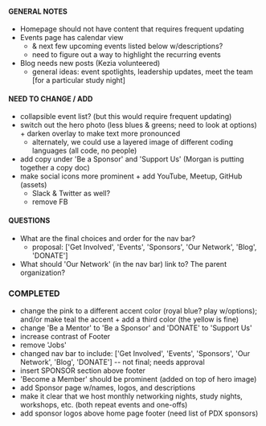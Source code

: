 #### GENERAL NOTES
* Homepage should not have content that requires frequent updating
* Events page has calendar view
  * \& next few upcoming events listed below w/descriptions?
  * need to figure out a way to highlight the recurring events
* Blog needs new posts (Kezia volunteered)
  * general ideas: event spotlights, leadership updates, meet the team [for a particular study night]

#### NEED TO CHANGE / ADD
* collapsible event list? (but this would require frequent updating)
* switch out the hero photo (less blues \& greens; need to look at options) + darken overlay to make text more pronounced
  * alternately, we could use a layered image of different coding languages (all code, no people)
* add copy under 'Be a Sponsor' and 'Support Us' (Morgan is putting together a copy doc)
* make social icons more prominent + add YouTube, Meetup, GitHub (assets)
  * Slack \& Twitter as well?
  * remove FB

#### QUESTIONS
* What are the final choices and order for the nav bar?
  * proposal: ['Get Involved', 'Events', 'Sponsors', 'Our Network', 'Blog', 'DONATE']
* What should 'Our Network' (in the nav bar) link to? The parent organization?

### COMPLETED
* change the pink to a different accent color (royal blue? play w/options); and/or make teal the accent + add a third color (the yellow is fine)
* change 'Be a Mentor' to 'Be a Sponsor' and 'DONATE' to 'Support Us'
* increase contrast of Footer
* remove 'Jobs'
* changed nav bar to include: ['Get Involved', 'Events', 'Sponsors', 'Our Network', 'Blog', 'DONATE'] -- not final; needs approval
* insert SPONSOR section above footer
* 'Become a Member' should be prominent (added on top of hero image)
* add Sponsor page w/names, logos, and descriptions
* make it clear that we host monthly networking nights, study nights, workshops, etc. (both repeat events and one-offs)
* add sponsor logos above home page footer (need list of PDX sponsors)

